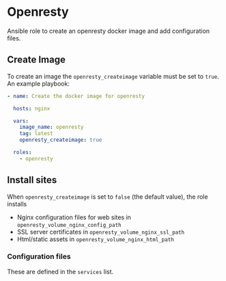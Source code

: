 # Openresty

Ansible role to create an openresty docker image and add configuration files.

## Create Image

To create an image the ``openresty_createimage`` variable must be set to ``true``.
An example playbook:
```yaml
- name: Create the docker image for openresty

  hosts: nginx

  vars:
    image_name: openresty
    tag: latest
    openresty_createimage: true

  roles:
    - openresty

```

## Install sites

When ``openresty_createimage`` is set to ``false`` (the default value), the role installs

* Nginx configuration files for web sites in ``openresty_volume_nginx_config_path``
* SSL server certificates in ``openresty_volume_nginx_ssl_path``
* Html/static assets in ``openresty_volume_nginx_html_path``

### Configuration files

These are defined in the ``services`` list.
